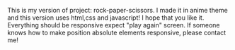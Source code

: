 This is my version of project: rock-paper-scissors.
I made it in anime theme and this version uses html,css and javascript!
I hope that you like it.
Everything should be responsive expect "play again" screen. If someone knows how to make position absolute elements responsive, please contact me!
